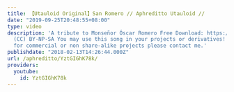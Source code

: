 ```yaml
---
title: 【Utauloid Original】San Romero // Aphreditto Utauloid //
date: "2019-09-25T20:48:55+08:00"
type: video
description: 'A tribute to Monseñor Óscar Romero Free Download: https://soundcloud.com/aphreditto/vocaloid-originalsan-romero-reduxditto-tseus-aphreditto-vocaloid
  (CC) BY-NP-SA You may use this song in your projects or derivatives! Before using
  for commercial or non share-alike projects please contact me.'
publishdate: "2018-02-13T14:26:44.000Z"
url: /aphreditto/YztGIGhK78k/
providers:
  youtube:
    id: YztGIGhK78k
---
```

